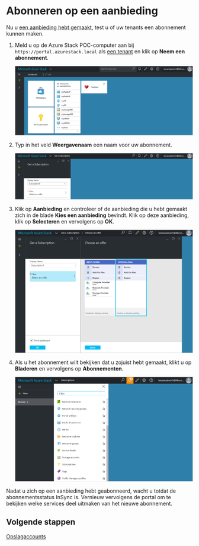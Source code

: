 <properties
    pageTitle="Abonneren op een aanbieding en een VM in Azure Stack (tenant) inrichten | Microsoft Azure"
    description="Leer als tenant hoe u zich abonneert op een aanbieding en vervolgens een VM in Azure Stack inricht."
    services="azure-stack"
    documentationCenter=""
    authors="ErikjeMS"
    manager="byronr"
    editor=""/>

<tags
    ms.service="azure-stack"
    ms.workload="na"
    ms.tgt_pltfrm="na"
    ms.devlang="na"
    ms.topic="get-started-article"
    ms.date="08/15/2016"
    ms.author="erikje"/>


# Abonneren op een aanbieding

Nu u [een aanbieding hebt gemaakt](azure-stack-create-offer.md), test u of uw tenants een abonnement kunnen maken.

1.  Meld u op de Azure Stack POC-computer aan bij `https://portal.azurestack.local` als [een tenant](azure-stack-connect-azure-stack.md#log-in-as-a-tenant) en klik op **Neem een abonnement**.

    ![](media/azure-stack-subscribe-plan-provision-vm/image1.png)

2.  Typ in het veld **Weergavenaam** een naam voor uw abonnement.

    ![](media/azure-stack-subscribe-plan-provision-vm/image2.png)

3.  Klik op **Aanbieding** en controleer of de aanbieding die u hebt gemaakt zich in de blade **Kies een aanbieding** bevindt. Klik op deze aanbieding, klik op **Selecteren** en vervolgens op **OK**.  

    ![](media/azure-stack-subscribe-plan-provision-vm/image3.png)

4.  Als u het abonnement wilt bekijken dat u zojuist hebt gemaakt, klikt u op **Bladeren** en vervolgens op **Abonnementen**.  

    ![](media/azure-stack-subscribe-plan-provision-vm/image4.png)

Nadat u zich op een aanbieding hebt geabonneerd, wacht u totdat de abonnementsstatus InSync is. Vernieuw vervolgens de portal om te bekijken welke services deel uitmaken van het nieuwe abonnement.




## Volgende stappen

[Opslagaccounts](azure-stack-provision-storage-account.md)



<!--HONumber=Sep16_HO3-->


